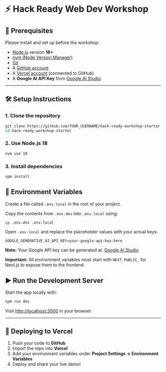 # ⚡ Hack Ready Web Dev Workshop

## 🧰 Prerequisites

Please install and set up before the workshop:  
- [Node.js](https://nodejs.org/) version **18+**
- [nvm (Node Version Manager)](https://github.com/nvm-sh/nvm)
- [Git](https://git-scm.com/)
- A [GitHub account](https://github.com/)
- A [Vercel account](https://vercel.com/) (connected to GitHub)
- A **Google AI API Key** from [Google AI Studio](https://aistudio.google.com/app/apikey)

---

## 🛠️ Setup Instructions

### 1. Clone the repository

```bash
git clone https://github.com/YOUR_USERNAME/hack-ready-workshop-starter.git
cd hack-ready-workshop-starter
```

### 2. Use Node.js 18

```bash
nvm use 18
```

### 3. Install dependencies

```bash
npm install
```

## 🔐 Environment Variables

Create a file called `.env.local` in the root of your project.

Copy the contents from `.env.dev` into `.env.local` using:

```bash
cp .env.dev .env.local
```

Open `.env.local` and replace the placeholder values with your actual keys:

```env
GOOGLE_GENERATIVE_AI_API_KEY=your-google-api-key-here
```

**Note:** Your Google API key can be generated at: [Google AI Studio](https://aistudio.google.com/)

**Important:** All environment variables must start with `NEXT_PUBLIC_` for Next.js to expose them to the frontend.

## ▶️ Run the Development Server

Start the app locally with:

```bash
npm run dev
```

Visit [http://localhost:3000](http://localhost:3000) in your browser.

---

## 🚀 Deploying to Vercel

1. Push your code to **GitHub**  
2. Import the repo into **Vercel**  
3. Add your environment variables under **Project Settings → Environment Variables**  
4. Deploy and share your live demo!  
